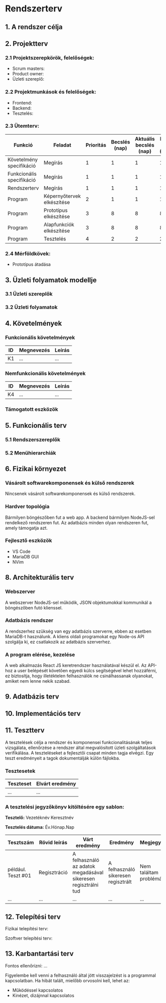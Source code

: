 # Rendszerterv
## 1. A rendszer célja

## 2. Projektterv

### 2.1 Projektszerepkörök, felelőségek:
   * Scrum masters:
   * Product owner: 
   * Üzleti szereplő:
     
### 2.2 Projektmunkások és felelőségek:
   * Frontend:
   * Backend:
   * Tesztelés:
     
### 2.3 Ütemterv:

|Funkció                  | Feladat                                | Prioritás | Becslés (nap) | Aktuális becslés (nap) | Eltelt idő (nap) | Becsült idő (nap) |
|-------------------------|----------------------------------------|-----------|---------------|------------------------|------------------|---------------------|
|Követelmény specifikáció |Megírás                                 |         1 |             1 |                      1 |                1 |                   1 |             
|Funkcionális specifikáció|Megírás                                 |         1 |             1 |                      1 |                1 |                   1 |
|Rendszerterv             |Megírás                                 |         1 |             1 |                      1 |                1 |                   1 |
|Program                  |Képernyőtervek elkészítése              |         2 |             1 |                      1 |                1 |                   1 |
|Program                  |Prototípus elkészítése                  |         3 |             8 |                      8 |                8 |                   8 |
|Program                  |Alapfunkciók elkészítése                |         3 |             8 |                      8 |                8 |                   8 |
|Program                  |Tesztelés                               |         4 |             2 |                      2 |                2 |                   2 |

### 2.4 Mérföldkövek:
   * Prototípus átadása

## 3. Üzleti folyamatok modellje

### 3.1 Üzleti szereplők

### 3.2 Üzleti folyamatok

## 4. Követelmények

### Funkcionális követelmények

| ID | Megnevezés | Leírás |
| --- | --- | --- |
| K1 | ... | ... |

### Nemfunkcionális követelmények

| ID | Megnevezés | Leírás |
| --- | --- | --- |
| K4 | ... | ... |

### Támogatott eszközök

## 5. Funkcionális terv

### 5.1 Rendszerszereplők

### 5.2 Menühierarchiák

## 6. Fizikai környezet

### Vásárolt softwarekomponensek és külső rendszerek
Nincsenek vásárolt softwarekomponensek és külső rendszerek.

### Hardver topológia
Bármilyen böngészőben fut a web app.
A backend bármilyen NodeJS-sel rendelkező rendszeren fut.
Az adatbázis minden olyan rendszeren fut, amely támogatja azt.

### Fejlesztő eszközök
- VS Code
- MariaDB GUI
- NVim

## 8. Architekturális terv

### Webszerver
A webszerver NodeJS-sel működik, JSON objektumokkal kommunikál a böngészőben futó klienssel.

### Adatbázis rendszer
A rendszerhez szükség van egy adatbázis szerverre, ebben az esetben
MariaDB-t használunk. A kliens oldali programokat egy Node-os API
szolgálja ki, ez csatlakozik az adatbázis szerverhez.

### A program elérése, kezelése
A web alkalmazás React JS keretrendszer használatával készül el. Az API-hoz a user belépését követően egyedi kúlcs segítségével lehet
hozzáférni, ez biztosítja, hogy illetéktelen felhasználók ne csinálhassanak olyanokat, amiket nem lenne nekik szabad.

## 9. Adatbázis terv

## 10. Implementációs terv

## 11. Tesztterv

A tesztelések célja a rendszer és komponensei funkcionalitásának teljes vizsgálata,
ellenőrzése a rendszer által megvalósított üzleti szolgáltatások verifikálása.
A teszteléseket a fejlesztői csapat minden tagja elvégzi.
Egy teszt eredményeit a tagok dokumentálják külön fájlokba.

### Tesztesetek

 | Teszteset | Elvárt eredmény | 
 |-----------|-----------------| 
 | ... | ... |

### A tesztelési jegyzőkönyv kitöltésére egy sablon:

**Tesztelő:** Vezetéknév Keresztnév

**Tesztelés dátuma:** Év.Hónap.Nap

Tesztszám | Rövid leírás | Várt eredmény | Eredmény | Megjegyzés
----------|--------------|---------------|----------|-----------
például. Teszt #01 | Regisztráció | A felhasználó az adatok megadásával sikeresen regisztrálni tud  | A felhasználó sikeresen regisztrált | Nem találtam problémát.
... | ... | ... | ... | ...

## 12. Telepítési terv

Fizikai telepítési terv: 

Szoftver telepítési terv: 

## 13. Karbantartási terv

Fontos ellenőrizni:
...

Figyelembe kell venni a felhasználó által jött visszajelzést is a programmal kapcsolatban.
Ha hibát talált, mielőbb orvosolni kell, lehet az:
*	Működéssel kapcsolatos
*	Kinézet, dizájnnal kapcsolatos

